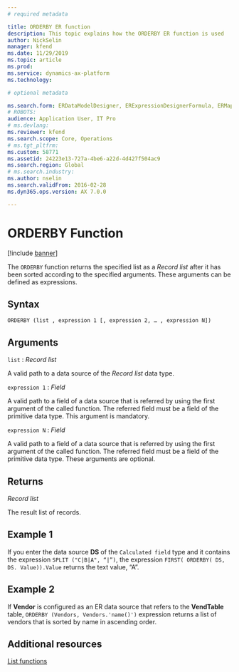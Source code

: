 ```yaml
---
# required metadata

title: ORDERBY ER function
description: This topic explains how the ORDERBY ER function is used
author: NickSelin
manager: kfend
ms.date: 11/29/2019
ms.topic: article
ms.prod: 
ms.service: dynamics-ax-platform
ms.technology: 

# optional metadata

ms.search.form: ERDataModelDesigner, ERExpressionDesignerFormula, ERMappedFormatDesigner, ERModelMappingDesigner
# ROBOTS: 
audience: Application User, IT Pro
# ms.devlang: 
ms.reviewer: kfend
ms.search.scope: Core, Operations
# ms.tgt_pltfrm: 
ms.custom: 58771
ms.assetid: 24223e13-727a-4be6-a22d-4d427f504ac9
ms.search.region: Global
# ms.search.industry: 
ms.author: nselin
ms.search.validFrom: 2016-02-28
ms.dyn365.ops.version: AX 7.0.0

---
```


# <a name="ORDERBY">ORDERBY Function</a>

[!include [banner](../includes/banner.md)]

The `ORDERBY` function returns the specified list as a *Record list* after it has been sorted according to the specified arguments. These arguments can be defined as expressions.

## Syntax

```
ORDERBY (list , expression 1 [, expression 2, … , expression N])
```

## Arguments

`list` : *Record list*

A valid path to a data source of the *Record list* data type.

`expression 1` : *Field*

A valid path to a field of a data source that is referred by using the first argument of the called function. The referred field must be a field of the primitive data type. This argument is mandatory.

`expression N` : *Field*

A valid path to a field of a data source that is referred by using the first argument of the called function. The referred field must be a field of the primitive data type. These arguments are optional.

## Returns

*Record list*

The result list of records.

## Example 1

If you enter the data source **DS** of the `Calculated field` type and it contains the expression `SPLIT ("C|B|A", “|”)`, the expression `FIRST( ORDERBY( DS, DS. Value)).Value` returns the text value, “A”.

## Example 2

If **Vendor** is configured as an ER data source that refers to the **VendTable** table, `ORDERBY (Vendors, Vendors.'name()')` expression returns a list of vendors that is sorted by name in ascending order.

## Additional resources

[List functions](er-functions-category-list.md)
